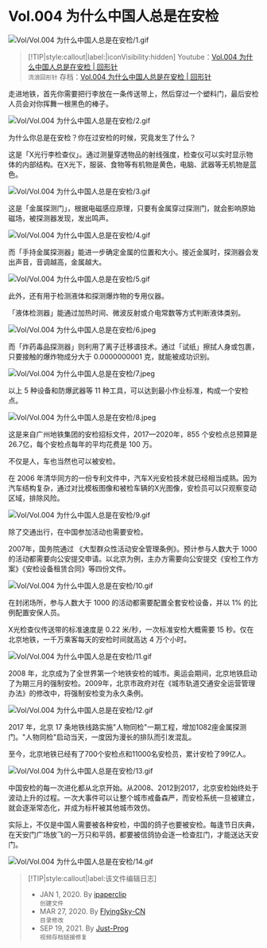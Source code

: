 # Vol.004 为什么中国人总是在安检

![Vol/Vol.004 为什么中国人总是在安检/1.gif](https://file.hsyhx.top/iPaperClipICU/web/assets/image/文字稿/Vol/Vol.004%20为什么中国人总是在安检/1.gif?imageMogr2/format/avif)

> [!TIP|style:callout|label:|iconVisibility:hidden]
Youtube：[Vol.004 为什么中国人总是在安检 | 回形针](https://www.youtube.com/watch?v=sUlvS0lJhcc)  
`流浪回形针` 存档：[Vol.004 为什么中国人总是在安检 | 回形针](https://ipaperclip.justprogsan.workers.dev/%E5%9B%9E%E5%BD%A2%E9%92%88PaperClip/%E5%B8%B8%E8%A7%84Vol/Vol.004%20%E4%B8%BA%E4%BB%80%E4%B9%88%E4%B8%AD%E5%9B%BD%E4%BA%BA%E6%80%BB%E6%98%AF%E5%9C%A8%E5%AE%89%E6%A3%80%EF%BD%9C%E5%9B%9E%E5%BD%A2%E9%92%88.mp4?preview)

走进地铁，首先你需要把行李放在一条传送带上，然后穿过一个塑料门，最后安检人员会对你挥舞一根黑色的棒子。

![Vol/Vol.004 为什么中国人总是在安检/2.gif](https://file.hsyhx.top/iPaperClipICU/web/assets/image/文字稿/Vol/Vol.004%20为什么中国人总是在安检/2.gif?imageMogr2/format/avif)

为什么你总是在安检？你在过安检的时候，究竟发生了什么？

这是「X光行李检查仪」。通过测量穿透物品的射线强度，检查仪可以实时显示物体的内部结构。在X光下，服装、食物等有机物是黄色，电脑、武器等无机物是蓝色。

![Vol/Vol.004 为什么中国人总是在安检/3.gif](https://file.hsyhx.top/iPaperClipICU/web/assets/image/文字稿/Vol/Vol.004%20为什么中国人总是在安检/3.gif?imageMogr2/format/avif)

这是「金属探测门」，根据电磁感应原理，只要有金属穿过探测门，就会影响原始磁场，被探测器发现，发出鸣声。

![Vol/Vol.004 为什么中国人总是在安检/4.gif](https://file.hsyhx.top/iPaperClipICU/web/assets/image/文字稿/Vol/Vol.004%20为什么中国人总是在安检/4.gif?imageMogr2/format/avif)

而「手持金属探测器」能进一步确定金属的位置和大小。接近金属时，探测器会发出声音，音调越高，金属越大。

![Vol/Vol.004 为什么中国人总是在安检/5.gif](https://file.hsyhx.top/iPaperClipICU/web/assets/image/文字稿/Vol/Vol.004%20为什么中国人总是在安检/5.gif?imageMogr2/format/avif)

此外，还有用于检测液体和探测爆炸物的专用仪器。

「液体检测器」能通过加热时间、微波反射或介电常数等方式判断液体类别。

![Vol/Vol.004 为什么中国人总是在安检/6.jpeg](https://file.hsyhx.top/iPaperClipICU/web/assets/image/文字稿/Vol/Vol.004%20为什么中国人总是在安检/6.jpeg?imageMogr2/format/avif)

而「炸药毒品探测器」则利用了离子迁移谱技术。通过「试纸」擦拭人身或包裹，只要接触的爆炸物成分大于 0.0000000001 克，就能被成功识别。

![Vol/Vol.004 为什么中国人总是在安检/7.jpeg](https://file.hsyhx.top/iPaperClipICU/web/assets/image/文字稿/Vol/Vol.004%20为什么中国人总是在安检/7.jpeg?imageMogr2/format/avif)

以上 5 种设备和防爆武器等 11 种工具，可以达到最小作业标准，构成一个安检点。

![Vol/Vol.004 为什么中国人总是在安检/8.jpeg](https://file.hsyhx.top/iPaperClipICU/web/assets/image/文字稿/Vol/Vol.004%20为什么中国人总是在安检/8.jpeg?imageMogr2/format/avif)

这是来自广州地铁集团的安检招标文件，2017—2020年，855 个安检点总预算是 26.7亿，每个安检点每年的平均花费是 100 万。

不仅是人，车也当然也可以被安检。

在 2006 年清华同方的一份专利文件中，汽车X光安检技术就已经相当成熟。因为汽车结构复杂，通过对比模板图像和被检车辆的X光图像，安检员可以只观察变动区域，排除风险。

![Vol/Vol.004 为什么中国人总是在安检/9.gif](https://file.hsyhx.top/iPaperClipICU/web/assets/image/文字稿/Vol/Vol.004%20为什么中国人总是在安检/9.gif?imageMogr2/format/avif)

除了交通出行，在中国参加活动也需要安检。

2007年，国务院通过 《大型群众性活动安全管理条例》。预计参与人数大于 1000 的活动都需要向公安提交申请。以北京为例，主办方需要向公安提交《安检工作方案》《安检设备租赁合同》等四份文件。

![Vol/Vol.004 为什么中国人总是在安检/10.gif](https://file.hsyhx.top/iPaperClipICU/web/assets/image/文字稿/Vol/Vol.004%20为什么中国人总是在安检/10.gif?imageMogr2/format/avif)

在封闭场所，参与人数大于 1000 的活动都需要配置全套安检设备，并以 1% 的比例配置安保人员。

X光检查仪传送带的标准速度是 0.22 米/秒，一次标准安检大概需要 15 秒。仅在北京地铁，一千万乘客每天的安检时间就高达 4 万个小时。

![Vol/Vol.004 为什么中国人总是在安检/11.gif](https://file.hsyhx.top/iPaperClipICU/web/assets/image/文字稿/Vol/Vol.004%20为什么中国人总是在安检/11.gif?imageMogr2/format/avif)

2008 年，北京成为了全世界第一个地铁安检的城市。奥运会期间，北京地铁启动了为期三月的强制安检。2009年，北京市政府对在《城市轨道交通安全运营管理办法》的修改中，将强制安检变为永久条例。

![Vol/Vol.004 为什么中国人总是在安检/12.gif](https://file.hsyhx.top/iPaperClipICU/web/assets/image/文字稿/Vol/Vol.004%20为什么中国人总是在安检/12.gif?imageMogr2/format/avif)

2017 年，北京 17 条地铁线路实施"人物同检"一期工程，增加1082座金属探测门。"人物同检"启动当天，一度因为漫长的排队而引发混乱。

至今，北京地铁已经有了700个安检点和11000名安检员，累计安检了99亿人。

![Vol/Vol.004 为什么中国人总是在安检/13.gif](https://file.hsyhx.top/iPaperClipICU/web/assets/image/文字稿/Vol/Vol.004%20为什么中国人总是在安检/13.gif?imageMogr2/format/avif)

中国安检的每一次进化都从北京开始。从2008、2012到2017，北京安检始终处于波动上升的过程。一次大事件可以让整个城市戒备森严，而安检系统一旦被建立，就会逐渐常态化，并成为标杆被其他城市效仿。

实际上，不仅是中国人需要被各种安检，中国的鸽子也要被安检。每逢节日庆典，在天安门广场放飞的一万只和平鸽，都要被信鸽协会逐一检查肛门，才能送达天安门。

![Vol/Vol.004 为什么中国人总是在安检/14.gif](https://file.hsyhx.top/iPaperClipICU/web/assets/image/文字稿/Vol/Vol.004%20为什么中国人总是在安检/14.gif?imageMogr2/format/avif)

> [!TIP|style:callout|label:该文件编辑日志]
>
> - JAN 1, 2020. By [ipaperclip](https://github.com/ipaperclip)  
> `创建文件`
> - MAR 27, 2020. By [FlyingSky-CN](https://github.com/FlyingSky-CN)  
> `目录修改`
> - SEP 19, 2021. By [Just-Prog](https://github.com/Just-Prog)  
> `视频存档链接修复`
